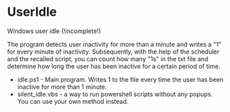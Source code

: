 # UserIdle
Windows user idle (!incomplete!)


The program detects user inactivity for more than a minute and writes a "1" for every minute of inactivity. Subsequently, with the help of the scheduler and the recalled script, you can count how many "1s" in the txt file and determine how long the user has been inactive for a certain period of time.
- idle.ps1 - Main program. Writes 1 to the file every time the user has been inactive for more than 1 minute.
- silent_idle.vbs - a way to run powershell scripts without any popups. You can use your own method instead.
